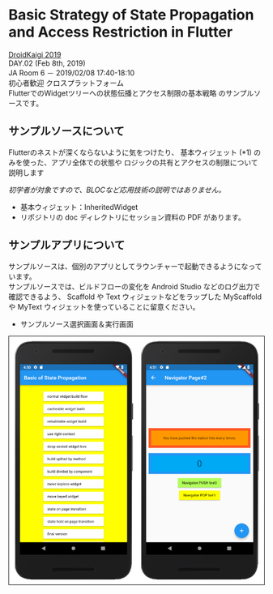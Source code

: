 # Basic Strategy of State Propagation and Access Restriction in Flutter

[DroidKaigi 2019](https://droidkaigi.jp/2019/timetable/70887)  
DAY.02 (Feb 8th, 2019)  
JA Room 6 － 2019/02/08 17:40-18:10  
初心者歓迎 クロスプラットフォーム  
FlutterでのWidgetツリーへの状態伝播とアクセス制限の基本戦略 のサンプルソースです。


## サンプルソースについて

Flutterのネストが深くならないように気をつけたり、
基本ウィジェット (*1) のみを使った、アプリ全体での状態や
ロジックの共有とアクセスの制限について説明します

_初学者が対象ですので、BLOCなど応用技術の説明ではありません。_
- 基本ウィジェット：InheritedWidget
- リポジトリの doc ディレクトリにセッション資料の PDF があります。

## サンプルアプリについて

サンプルソースは、個別のアプリとしてラウンチャーで起動できるようになっています。  
サンプルソースでは、ビルドフローの変化を Android Studio などのログ出力で確認できるよう、
Scaffold や Text ウィジェットなどをラップした MyScaffold や MyText ウィジェットを使っていることに留意ください。

- サンプルソース選択画面＆実行画面  
<img src="doc/sample_app_image.png" width="600px" border="1" />

